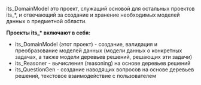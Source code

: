 its_DomainModel это проект, служащий основой для остальных проектов its_*, и отвечающий за создание и хранение необходимых моделей данных о предметной области.

**Проекты its_\* включают в себя:**
- its_DomainModel (этот проект) - создание, валидация и преобразование моделей данных (модели данных о конкретных задачах, а также модели деревьев решений, решающих эти задачи)
- its_Reasoner - вычисления (reasoning) на основе деревьев решений
- its_QuestionGen - создание наводящих вопросов на основе деревьев решений, текстовое взаимодействие с пользователем

